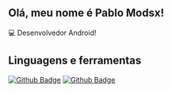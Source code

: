 ## Olá, meu nome é Pablo Modsx!

 

:computer: Desenvolvedor Android!

## Linguagens e ferramentas

[![Github Badge](https://camo.githubusercontent.com/68deab9bbd0518a942d7bc257b0d5d9b7ada84dc5384ecccc2551bbeb104b98e/68747470733a2f2f696d672e736869656c64732e696f2f62616467652f2d4a6176612d626c61636b3f7374796c653d666c61742d737175617265266c6f676f3d4a617661&link=LINK_GIT)](LINK_GIT)
[![Github Badge](https://img.shields.io/badge/Unity-100000?style=for-the-badge&logo=unity&logoColor=white&link=LINK_GIT)](LINK_GIT)
